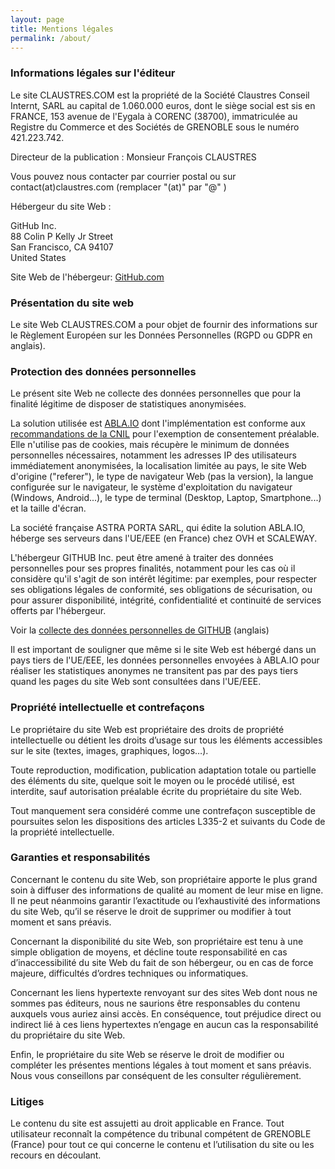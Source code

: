 ```yaml
---
layout: page
title: Mentions légales
permalink: /about/
---
```

### Informations légales sur l'éditeur

Le site CLAUSTRES.COM est la propriété de la Société Claustres Conseil Internt, SARL au capital de 1.060.000 euros, dont le siège social est sis en FRANCE, 153 avenue de l'Eygala à CORENC (38700), immatriculée au Registre du Commerce et des Sociétés de GRENOBLE sous le numéro 421.223.742.

Directeur de la publication : Monsieur François CLAUSTRES

Vous pouvez nous contacter par courrier postal ou sur contact(at)claustres.com (remplacer "(at)" par "@" )

Hébergeur du site Web :

GitHub Inc.  
88 Colin P Kelly Jr Street  
San Francisco, CA 94107  
United States

Site Web de l'hébergeur: [GitHub.com](https://github.com)

### Présentation du site web

Le site Web CLAUSTRES.COM a pour objet de fournir des informations sur le Règlement Européen sur les Données Personnelles (RGPD ou GDPR en anglais).

### Protection des données personnelles

Le présent site Web ne collecte des données personnelles que pour la finalité légitime de disposer de statistiques anonymisées.

La solution utilisée est [ABLA.IO](https://abla.io/) dont l'implémentation est conforme aux [recommandations de la CNIL](https://www.cnil.fr/fr/cookies-et-autres-traceurs/regles/cookies-solutions-pour-les-outils-de-mesure-daudience) pour l'exemption de consentement préalable. Elle n'utilise pas de cookies, mais récupère le minimum de données personnelles nécessaires, notamment les adresses IP des utilisateurs immédiatement anonymisées, la localisation limitée au pays, le site Web d'origine ("referer"), le type de navigateur Web (pas la version), la langue configurée sur le navigateur, le système d'exploitation du navigateur (Windows, Android...), le type de terminal (Desktop, Laptop, Smartphone...) et la taille d'écran.

La société française ASTRA PORTA SARL, qui édite la solution ABLA.IO, héberge ses serveurs dans l'UE/EEE (en France) chez OVH et SCALEWAY.

L'hébergeur GITHUB Inc. peut être amené à traiter des données personnelles pour ses propres finalités, notamment pour les cas où il considère qu'il s'agit de son intérêt légitime: par exemples, pour respecter ses obligations légales de conformité, ses obligations de sécurisation, ou pour assurer disponibilité, intégrité, confidentialité et continuité de services offerts par l'hébergeur.

Voir la [collecte des données personnelles de GITHUB](https://help.github.com/en/github/site-policy/github-privacy-statement#what-information-github-collects) (anglais)

Il est important de souligner que même si le site Web est hébergé dans un pays tiers de l'UE/EEE, les données personnelles envoyées à ABLA.IO pour réaliser les statistiques anonymes ne transitent pas par des pays tiers quand les pages du site Web sont consultées dans l'UE/EEE.


### Propriété intellectuelle et contrefaçons

Le propriétaire du site Web est propriétaire des droits de propriété intellectuelle ou détient les droits d’usage sur tous les éléments accessibles sur le site (textes, images, graphiques, logos…).

Toute reproduction, modification, publication adaptation totale ou partielle des éléments du site, quelque soit le moyen ou le procédé utilisé, est interdite, sauf autorisation préalable écrite du propriétaire du site Web.

Tout manquement sera considéré comme une contrefaçon susceptible de poursuites selon les dispositions des articles L335-2 et suivants du Code de la propriété intellectuelle.

### Garanties et responsabilités

Concernant le contenu du site Web, son propriétaire apporte le plus grand soin à diffuser des informations de qualité au moment de leur mise en ligne. Il ne peut néanmoins garantir l’exactitude ou l’exhaustivité des informations du site Web, qu’il se réserve le droit de supprimer ou modifier à tout moment et sans préavis.

Concernant la disponibilité du site Web, son propriétaire est tenu à une simple obligation de moyens, et décline toute responsabilité en cas d’inaccessibilité du site Web du fait de son hébergeur, ou en cas de force majeure, difficultés d’ordres techniques ou informatiques.

Concernant les liens hypertexte renvoyant sur des sites Web dont nous ne sommes pas éditeurs, nous ne saurions être responsables du contenu auxquels vous auriez ainsi accès. En conséquence, tout préjudice direct ou indirect lié à ces liens hypertextes n’engage en aucun cas la responsabilité du propriétaire du site Web.

Enfin, le propriétaire du site Web se réserve le droit de modifier ou compléter les présentes mentions légales à tout moment et sans préavis. Nous vous conseillons par conséquent de les consulter régulièrement.

### Litiges

Le contenu du site est assujetti au droit applicable en France. Tout utilisateur reconnaît la compétence du tribunal compétent de GRENOBLE (France) pour tout ce qui concerne le contenu et l’utilisation du site ou les recours en découlant.
